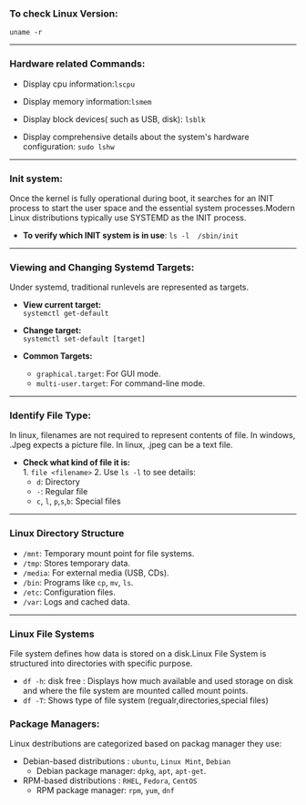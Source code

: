  ### To check Linux Version:  
   `uname -r`

 ---
 ### Hardware related Commands:  
   - Display cpu information:`lscpu`
    
   - Display memory information:`lsmem`
    
   - Display block devices( such as USB, disk):
     `lsblk`

   - Display comprehensive details about the system's hardware configuration:
     `sudo lshw`

 ---
 ### Init system:
  Once the kernel is fully operational during boot, it searches for an INIT process to start the    user space and the essential system processes.Modern Linux distributions typically use SYSTEMD as the INIT process.
  - **To verify which INIT system is in use**:
   `ls -l  /sbin/init`

 ---
 ### Viewing and Changing Systemd Targets:  
 Under systemd, traditional runlevels are represented as targets.

   - **View current target:**  
     `systemctl get-default`
    
   - **Change target:**  
      `systemctl set-default [target]`

   - **Common Targets:** 
     - `graphical.target`: For GUI mode.  
     - `multi-user.target`: For command-line mode.

 ---
 ### Identify File Type:  
  In linux, filenames are not required to represent contents of file. In windows, .Jpeg expects a picture file. In linux, .jpeg can be a text file.
   - **Check what kind of file it is:**  
    1. `file <filename>`
    2.  Use `ls -l` to see details:  
     - `d`: Directory  
     - `-`: Regular file  
     - `c`, `l`, `p`,`s`,`b`: Special files

---

### **Linux Directory Structure**

   - `/mnt`: Temporary mount point for file systems.  
   - `/tmp`: Stores temporary data.  
   - `/media`: For external media (USB, CDs).  
   - `/bin`: Programs like `cp`, `mv`, `ls`.  
   - `/etc`: Configuration files.  
   - `/var`: Logs and cached data.

---

### **Linux File Systems**
File system defines how data is stored on a disk.Linux File System is structured into directories with specific purpose.

   - `df -h`: disk free : Displays how much available and used storage on disk and where the file system are mounted called mount points.
   - `df -T`: Shows type of file system (regualr,directories,special files)

 ### **Package Managers**: 
  Linux destributions are categorized based on packag manager they use:
   - Debian-based distributions :  `ubuntu`, `Linux Mint`, `Debian`
     - Debian package manager: `dpkg`, `apt`, `apt-get`.  
   - RPM-based distributions :  `RHEL`, `Fedora`, `CentOS`
     - RPM package manager:  `rpm`, `yum`, `dnf`
 